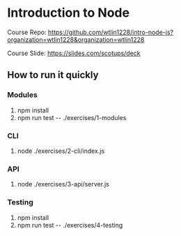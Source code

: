 # Introduction to Node

Course Repo: https://github.com/wtlin1228/intro-node-js?organization=wtlin1228&organization=wtlin1228

Course Slide: https://slides.com/scotups/deck

## How to run it quickly

### Modules

1. npm install
2. npm run test -- ./exercises/1-modules

### CLI

1. node ./exercises/2-cli/index.js

### API

1. node ./exercises/3-api/server.js

### Testing

1. npm install
2. npm run test -- ./exercises/4-testing